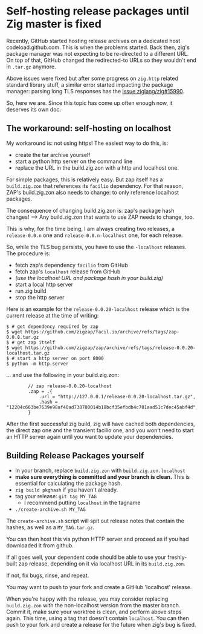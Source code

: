 # Self-hosting release packages until Zig master is fixed

Recently, GitHub started hosting release archives on a dedicated host
codeload.github.com. This is when the problems started. Back then, zig's package
manager was not expecting to be re-directed to a different URL. On top of that,
GitHub changed the redirected-to URLs so they wouldn't end in `.tar.gz` anymore.

Above issues were fixed but after some progress on `zig.http` related standard
library stuff, a similar error started impacting the package manager: parsing
long TLS responses has the [issue
ziglang/zig#15990](https://github.com/ziglang/zig/issues/15590).

So, here we are. Since this topic has come up often enough now, it deserves its
own doc.

## The workaround: self-hosting on localhost

My workaround is: not using https! The easiest way to do this, is:

- create the tar archive yourself
- start a python http server on the command line
- replace the URL in the build.zig.zon with a http and localhost one.

For simple packages, this is relatively easy. But zap itself has a
`build.zig.zon` that references its `facilio` dependency. For that reason, ZAP's
build.zig.zon also needs to change: to only reference localhost packages.

The consequence of changing build.zig.zon is: zap's package hash changes! -->
Any build.zig.zon that wants to use ZAP needs to change, too.

This is why, for the time being, I am always creating two releases,
a `release-0.0.n` one and `release-0.0.n-localhost` one, for each release.


So, while the TLS bug persists, you have to use the `-localhost` releases. The
procedure is:

- fetch zap's dependency `facilio` from GitHub
- fetch zap's `localhost` release from GitHub
- _(use the localhost URL and package hash in your build.zig)_
- start a local http server
- run zig build
- stop the http server

Here is an example for the `release-0.0.20-localhost` release which is the
current release at the time of writing:

```console
$ # get dependency required by zap
$ wget https://github.com/zigzap/facil.io/archive/refs/tags/zap-0.0.8.tar.gz
$ # get zap itself
$ wget https://github.com/zigzap/zap/archive/refs/tags/release-0.0.20-localhost.tar.gz
$ # start a http server on port 8000
$ python -m http.server
```

... and use the following in your build.zig.zon:

```zig
        // zap release-0.0.20-localhost
        .zap = .{
            .url = "http://127.0.0.1/release-0.0.20-localhost.tar.gz",
            .hash = "12204c663be7639e98af40ad738780014b18bcf35efbdb4c701aad51c7dec45abf4d",
        }
```

After the first successful zig build, zig will have cached both dependencies,
the direct zap one and the transient facilio one, and you won't need to start an
HTTP server again until you want to update your dependencies.


## Building Release Packages yourself

- In your branch, replace `build.zig.zon` with `build.zig.zon.localhost`
- **make sure everything is committed and your branch is clean.** This is
  essential for calculating the package hash.
- `zig build pkghash` if you haven't already.
- tag your release: `git tag MY_TAG`
    - I recommend putting `localhost` in the tagname
- `./create-archive.sh MY_TAG`

The `create-archive.sh` script will spit out release notes that contain the
hashes, as well as a `MY_TAG.tar.gz`.

You can then host this via python HTTP server and proceed as if you had
downloaded it from github.

If all goes well, your dependent code should be able to use your freshly-built
zap release, depending on it via localhost URL in its `build.zig.zon`.

If not, fix bugs, rinse, and repeat.

You may want to push to your fork and create a GitHub 'localhost' release.

When you're happy with the release, you may consider replacing `build.zig.zon`
with the non-localhost version from the master branch. Commit it, make sure your
worktree is clean, and perform above steps again. This time, using a tag that
doesn't contain `localhost`. You can then push to your fork and create a release
for the future when zig's bug is fixed.
